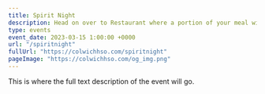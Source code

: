 ```yaml
---
title: Spirit Night
description: Head on over to Restaurant where a portion of your meal will go back to Colwich HSO.
type: events
event_date: 2023-03-15 1:00:00 +0000
url: "/spiritnight"
fullUrl: "https://colwichhso.com/spiritnight"
pageImage: "https://colwichhso.com/og_img.png"
---
```

This is where the full text description of the event will go.